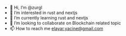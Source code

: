 - 👋 Hi, I’m @zurgl
- 👀 I’m interested in rust and nextjs
- 🌱 I’m currently learning rust and nextjs
- 💞️ I’m looking to collaborate on Blockchain related topic
- 📫 How to reach me elayar.yacine@gmail.com

<!---
zurgl/zurgl is a ✨ special ✨ repository because its `README.md` (this file) appears on your GitHub profile.
You can click the Preview link to take a look at your changes.
--->
